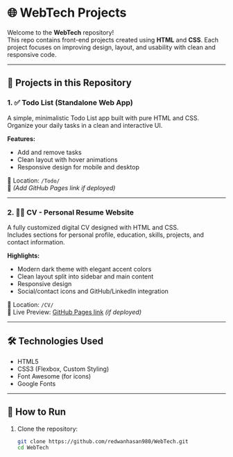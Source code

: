 # 🌐 WebTech Projects

Welcome to the **WebTech** repository!  
This repo contains front-end projects created using **HTML** and **CSS**. Each project focuses on improving design, layout, and usability with clean and responsive code.

---

## 📁 Projects in this Repository

### 1. ✅ Todo List (Standalone Web App)
A simple, minimalistic Todo List app built with pure HTML and CSS.  
Organize your daily tasks in a clean and interactive UI.

**Features:**
- Add and remove tasks
- Clean layout with hover animations
- Responsive design for mobile and desktop

📂 Location: `/Todo/`  
🔗 *(Add GitHub Pages link if deployed)*

---

### 2. 👨‍💼 CV - Personal Resume Website
A fully customized digital CV designed with HTML and CSS.  
Includes sections for personal profile, education, skills, projects, and contact information.

**Highlights:**
- Modern dark theme with elegant accent colors
- Clean layout split into sidebar and main content
- Responsive design
- Social/contact icons and GitHub/LinkedIn integration

📂 Location: `/CV/`  
🔗 Live Preview: [GitHub Pages link](https://redwanhasan980.github.io/WebTech/) *(if deployed)*

---

## 🛠️ Technologies Used

- HTML5
- CSS3 (Flexbox, Custom Styling)
- Font Awesome (for icons)
- Google Fonts

---

## 🚀 How to Run

1. Clone the repository:

   ```bash
   git clone https://github.com/redwanhasan980/WebTech.git
   cd WebTech
